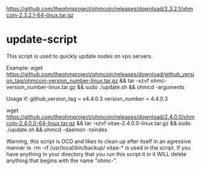 
https://github.com/theohmproject/ohmcoin/releases/download/2.3.2.1/ohmcoin-2.3.2.1-64-linux.tar.gz

# update-script
This script is used to quickly update nodes on vps servers.

Example:
wget https://github.com/theohmproject/ohmcoin/releases/download/github_version_tag/ohmcoin-version_number-linux.tar.gz && tar -xzvf ohmc-version_number-linux.tar.gz  && sudo ./update.sh && ohmcd -arguments

Usage if:
github_version_tag = v4.4.0.3
version_number = 4.4.0.3

wget https://github.com/theohmproject/ohmcoin/releases/download/2.4.0.0/ohmcoin-2.4.0.0-64-linux.tar.gz && tar -xzvf vitae-2.4.0.0-linux.tar.gz  && sudo ./update.sh && ohmcd -daemon -txindex


Warning, this script is OCD and likes to clean up after itself in an agressive manner ie. rm -rf /usr/local/bin/backup/ vitae-* is used in the script. If you have anything in your directory that you run this script it in it WILL delete anything that begins with the name "ohmc-".
